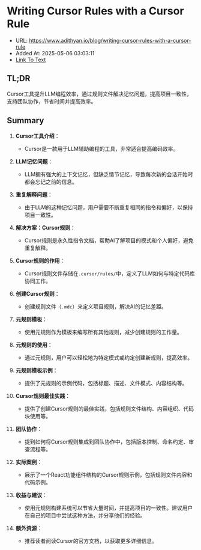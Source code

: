 # Writing Cursor Rules with a Cursor Rule
- URL: https://www.adithyan.io/blog/writing-cursor-rules-with-a-cursor-rule
- Added At: 2025-05-06 03:03:11
- [Link To Text](2025-05-06-writing-cursor-rules-with-a-cursor-rule_raw.md)

## TL;DR
Cursor工具提升LLM编程效率，通过规则文件解决记忆问题，提高项目一致性，支持团队协作，节省时间并提高效率。

## Summary
1. **Cursor工具介绍**：
   - Cursor是一款用于LLM辅助编程的工具，非常适合提高编码效率。

2. **LLM记忆问题**：
   - LLM拥有强大的上下文记忆，但缺乏情节记忆，导致每次新的会话开始时都会忘记之前的信息。

3. **重复解释问题**：
   - 由于LLM的这种记忆问题，用户需要不断重复相同的指令和偏好，以保持项目一致性。

4. **解决方案：Cursor规则**：
   - Cursor规则是永久性指令文档，帮助AI了解项目的模式和个人偏好，避免重复解释。

5. **Cursor规则的作用**：
   - Cursor规则文件存储在`.cursor/rules/`中，定义了LLM如何与特定代码库协同工作。

6. **创建Cursor规则**：
   - 创建规则文件（`.mdc`）来定义项目规则，解决AI的记忆差距。

7. **元规则模板**：
   - 使用元规则作为模板来编写所有其他规则，减少创建规则的工作量。

8. **元规则的使用**：
   - 通过元规则，用户可以轻松地为特定模式或约定创建新规则，提高效率。

9. **元规则模板示例**：
   - 提供了元规则的示例代码，包括标题、描述、文件模式、内容结构等。

10. **Cursor规则最佳实践**：
    - 提供了创建Cursor规则的最佳实践，包括规则文件结构、内容组织、代码块使用等。

11. **团队协作**：
    - 提到如何将Cursor规则集成到团队协作中，包括版本控制、命名约定、审查流程等。

12. **实际案例**：
    - 展示了一个React功能组件结构的Cursor规则示例，包括规则文件内容和代码示例。

13. **收益与建议**：
    - 使用元规则构建系统可以节省大量时间，并提高项目的一致性。建议用户在自己的项目中尝试这种方法，并分享他们的经验。

14. **额外资源**：
    - 推荐读者阅读Cursor的官方文档，以获取更多详细信息。
